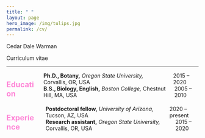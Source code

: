 ```yaml
---
title: " "
layout: page
hero_image: /img/tulips.jpg
permalink: /cv/
---
```

<style type="text/css">
    .section-title{ color: rgb(255, 131, 214); 
				    font-weight: bold;
				    font-size: 140%; }
</style>

<div class="container is-max-desktop has-text-centered">
	<p class="title is-2">Cedar Dale Warman</p>
	<p class="subtitle is-4">Curriculum vitae</p>
	<hr>
</div>

<div class="container is-max-desktop has-text-centered">
	<div class="columns is-9 is-centered">
		<div class="column is-2">	
			<div class="columns mb-0">
				<div class="column has-text-left">
				<p class="section-title">Education</p>
				</div>
			</div>
		</div>
		<div class="column is-10">
			<div class="columns is-mobile is-centered mb-0">
				<div class="column is-9 has-text-left">
				<strong>Ph.D., Botany,</strong><i> Oregon State University,</i> Corvallis, OR, USA
				</div>
				<div class="column is-3 has-text-right">
				2015 – 2020	
				</div>
			</div>
			<div class="columns is-mobile is-centered">
				<div class="column is-9 has-text-left">
				<strong>B.S., Biology, English,</strong><i> Boston College,</i> Chestnut Hill, MA, USA
				</div>
				<div class="column is-3 has-text-right">
				2005 – 2010	
				</div>
			</div>
		</div>
	</div>
	<div class="columns mb-0">
		<div class="column is-2">	
			<div class="columns">
				<div class="column has-text-left">
				<p class="section-title">Experience</p>
				</div>
			</div>
		</div>
		<div class="column is-10">
			<div class="columns is-mobile is-centered mb-0">
				<div class="column is-9 has-text-left">
				<strong>Postdoctoral fellow,</strong><i> University of Arizona,</i> Tucson, AZ, USA
				</div>
				<div class="column is-3 has-text-right">
				2020 – present	
				</div>
			</div>
			<div class="columns is-mobile is-centered">
				<div class="column is-9 has-text-left">
				<strong>Research assistant,</strong><i> Oregon State University,</i> Corvallis, OR, USA
				</div>
				<div class="column is-3 has-text-right">
				2015 – 2020	
				</div>
			</div>
		</div>
	</div>
</div>
